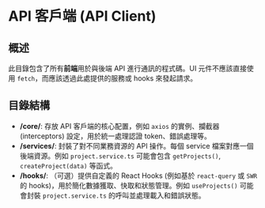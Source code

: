 # API 客戶端 (API Client)

## 概述

此目錄包含了所有**前端**用於與後端 API 進行通訊的程式碼。UI 元件不應該直接使用 `fetch`，而應該透過此處提供的服務或 hooks 來發起請求。

## 目錄結構

- **/core/**: 存放 API 客戶端的核心配置，例如 `axios` 的實例、攔截器 (interceptors) 設定，用於統一處理認證 token、錯誤處理等。
- **/services/**: 封裝了對不同業務資源的 API 操作。每個 service 檔案對應一個後端資源。例如 `project.service.ts` 可能會包含 `getProjects()`, `createProject(data)` 等函式。
- **/hooks/**: （可選）提供自定義的 React Hooks (例如基於 `react-query` 或 `SWR` 的 hooks)，用於簡化數據獲取、快取和狀態管理。例如 `useProjects()` 可能會封裝 `project.service.ts` 的呼叫並處理載入和錯誤狀態。
